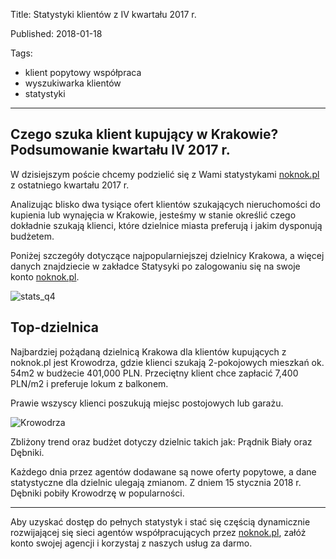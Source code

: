 ﻿Title: Statystyki klientów z IV kwartału 2017 r.

Published: 2018-01-18

Tags:
- klient popytowy współpraca
- wyszukiwarka klientów
- statystyki
---

Czego szuka klient kupujący w Krakowie? Podsumowanie kwartału IV 2017 r.
-------------------------------------------------------------
W dzisiejszym poście chcemy podzielić się z Wami statystykami [noknok.pl](http://noknok.pl/) z ostatniego kwartału 2017 r.

Analizując blisko dwa tysiące ofert klientów szukających nieruchomości do kupienia lub wynajęcia w Krakowie, jesteśmy w stanie określić czego dokładnie szukają klienci, które dzielnice miasta preferują i jakim dysponują budżetem.


Poniżej szczegóły dotyczące najpopularniejszej dzielnicy Krakowa, a więcej danych znajdziecie w zakładce Statysyki po zalogowaniu się na swoje konto [noknok.pl](http://noknok.pl/).

![stats_q4](https://drive.google.com/open?id=1oml7wffqZ0x42jJes6naaT1yUGdkNQad)



## Top-dzielnica

Najbardziej pożądaną dzielnicą Krakowa dla klientów kupujących z noknok.pl jest Krowodrza, gdzie klienci szukają 2-pokojowych mieszkań ok. 54m2 w budżecie 401,000 PLN. Przeciętny klient chce zapłacić 7,400 PLN/m2 i preferuje lokum z balkonem. 

Prawie wszyscy klienci poszukują miejsc postojowych lub garażu.

![Krowodrza](https://drive.google.com/open?id=1wu3GSA95SYWN4SUz6HqCubCVXh3R0GD_)

Zbliżony trend oraz budżet dotyczy dzielnic takich jak: Prądnik Biały oraz Dębniki. 

Każdego dnia przez agentów dodawane są nowe oferty popytowe, a dane statystyczne dla dzielnic ulegają zmianom. Z dniem 15 stycznia 2018 r. Dębniki pobiły Krowodrzę w popularności. 


----------


Aby uzyskać dostęp do pełnych statystyk i stać się częścią dynamicznie rozwijającej się sieci agentów współpracujących przez [noknok.pl](http://noknok.pl/), załóż konto swojej agencji i korzystaj z naszych usług za darmo. 
